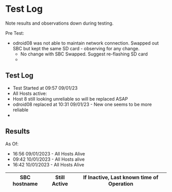 # Test Log

Note results and observations down during testing.


Pre Test:

- odroid08 was not able to maintain network connection. Swapped out SBC but kept the same SD card - observing for any change.
  - No change with SBC Swapped. Suggest re-flashing SD card
  - 


## Test Log

- Test Started at 09:57   09/01/23
- All Hosts active:
- Host 8 still looking unreliable so will be replaced ASAP 
- odroid08 replaced at 10:31 09/01/23 - New one seems to be more reliable
- 



## Results

As Of:
- 16:56 09/01/2023 - All Hosts Alive
- 09:42 10/01/2023 - All Hosts alive
- 16:42 10/01/2023 - All Hosts Alive

|SBC hostname |  Still Active | If Inactive, Last known time of Operation |
|---|---|---|
